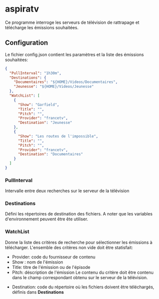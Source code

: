 # aspiratv

Ce programme interroge les serveurs de télévision de rattrapage et télécharge les émissions souhaitées.

## Configuration

Le fichier config.json contient les paramètres et la liste des émissions souhaitées:

``` json
{
  "PullInterval": "1h30m",
  "Destinations": {
    "Documentaires": "${HOME}/Videos/Documentaires",
    "Jeunesse": "${HOME}/Videos/Jeunesse"
  },
  "WatchList": [
    {
      "Show": "Garfield",
      "Title": "",
      "Pitch": "",
      "Provider": "francetv",
      "Destination": "Jeunesse"
    },
    {
      "Show": "Les routes de l'impossible",
      "Title": "",
      "Pitch": "",
      "Provider": "francetv",
      "Destination": "Documentaires"
    }    
  ]
}
```
### PullInterval
Intervalle entre deux recherches sur le serveur de la télévision

### Destinations
Défini les répertoires de destination des fichiers. A noter que les variables d'environnement peuvent être ête utiliser.

### WatchList
Donne la liste des critères de recherche pour sélectionner les émissions à télécharger. L'ensemble des critères non vide doit être statisfait:
- Provider: code du fournisseur de contenu
- Show : nom de l'émission
- Title: titre de l'émission ou de l'épisode
- Pitch: déscription de l'émission
Le contenu du critère doit être contenu dans le champ correspondant obtenu sur le serveur de la télévision.

* Destination: code du répertoire où les fichiers doivent être téléchargés, définis dans **Destinations**





